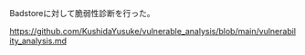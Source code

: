 Badstoreに対して脆弱性診断を行った。


https://github.com/KushidaYusuke/vulnerable_analysis/blob/main/vulnerability_analysis.md
